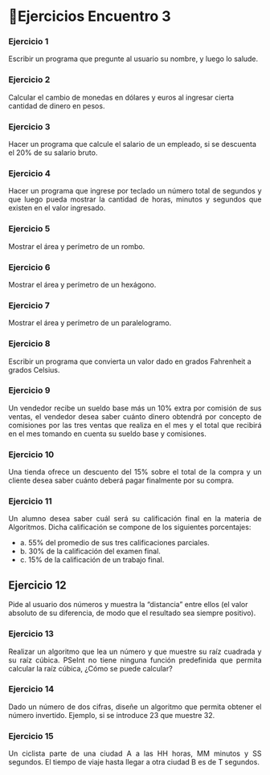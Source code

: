 # 🎏Ejercicios Encuentro 3

### Ejercicio 1
<p align="justify">Escribir un programa que pregunte al usuario su nombre, y luego lo salude.</p>

### Ejercicio 2
Calcular el cambio de monedas en dólares y euros al ingresar cierta cantidad de dinero en pesos.

### Ejercicio 3
Hacer un programa que calcule el salario de un empleado, si se descuenta el 20% de su salario bruto.

### Ejercicio 4
<p align="justify">Hacer un programa que ingrese por teclado un número total de segundos y que luego pueda mostrar la cantidad de horas, minutos y segundos que existen en el valor ingresado.</p>

### Ejercicio 5
Mostrar el área y perímetro de un rombo.

### Ejercicio 6
Mostrar el área y perímetro de un hexágono.

### Ejercicio 7
Mostrar el área y perímetro de un paralelogramo.

### Ejercicio 8
Escribir un programa que convierta un valor dado en grados Fahrenheit a grados Celsius.

### Ejercicio 9
<p align="justify">Un vendedor recibe un sueldo base más un 10% extra por comisión de sus ventas, el vendedor desea saber cuánto dinero obtendrá por concepto de comisiones por las tres
ventas que realiza en el mes y el total que recibirá en el mes tomando en cuenta su sueldo base y comisiones.</p>

### Ejercicio 10
<p align="justify">Una tienda ofrece un descuento del 15% sobre el total de la compra y un cliente desea saber cuánto deberá pagar finalmente por su compra.</p>

### Ejercicio 11
<p align="justify">Un alumno desea saber cuál será su calificación final en la materia de Algoritmos. Dicha calificación se compone de los siguientes porcentajes:</p>

  - a. 55% del promedio de sus tres calificaciones parciales.
  - b. 30% de la calificación del examen final.
  - c. 15% de la calificación de un trabajo final.

## Ejercicio 12
Pide al usuario dos números y muestra la “distancia” entre ellos (el valor absoluto de su diferencia, de modo que el resultado sea siempre positivo).

### Ejercicio 13
<p align="justify">Realizar un algoritmo que lea un número y que muestre su raíz cuadrada y su raíz cúbica. PSeInt no tiene ninguna función predefinida que permita calcular la raíz cúbica, ¿Cómo se
puede calcular?</p>

### Ejercicio 14
<p align="justify">Dado un número de dos cifras, diseñe un algoritmo que permita obtener el número invertido. Ejemplo, si se introduce 23 que muestre 32.</p>

### Ejercicio 15
<p align="justify">Un ciclista parte de una ciudad A a las HH horas, MM minutos y SS segundos. El tiempo de viaje hasta llegar a otra ciudad B es de T segundos.</p>
